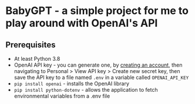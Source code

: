 # BabyGPT - a simple project for me to play around with OpenAI's API
## Prerequisites
 - At least Python 3.8
 - OpenAI API key - you can generate one, by [creating an account](https://openai.com/api/), then navigating to Personal > View API key > Create new secret key, then save the API key to a file named ```.env``` in a variable called ```OPENAI_API_KEY```
 - ```pip install openai``` - installs the OpenAI library
 - ```pip install python-dotenv``` - allows the application to fetch environmental variables from a .env file

